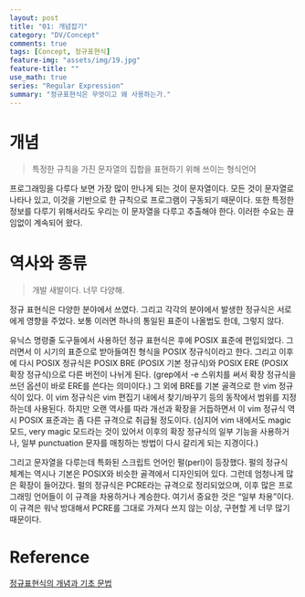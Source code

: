 ```yaml
---
layout: post
title: "01: 개념잡기"
category: "DV/Concept"
comments: true
tags: [Concept, 정규표현식]
feature-img: "assets/img/19.jpg"
feature-title: ""
use_math: true
series: "Regular Expression"
summary: "정규표현식은 무엇이고 왜 사용하는가."
---
```


# 개념

> 특정한 규칙을 가진 문자열의 집합을 표현하기 위해 쓰이는 형식언어

프로그래밍을 다루다 보면 가장 많이 만나게 되는 것이 문자열이다. 모든 것이 문자열로 나타나 있고, 이것을 기반으로 한 규칙으로 프로그램이 구동되기 때문이다. 또한 특정한 정보를 다루기 위해서라도 우리는 이 문자열을 다루고 추출해야 한다. 이러한 수요는 끊임없이 계속되어 왔다.

# 역사와 종류

> 개발 새발이다. 너무 다양해.

정규 표현식은 다양한 분야에서 쓰였다. 그리고 각각의 분야에서 발생한 정규식은 서로에게 영향을 주었다. 보통 이러면 하나의 통일된 표준이 나올법도 한데, 그렇지 않다.

유닉스 명령줄 도구들에서 사용하던 정규 표현식은 후에 POSIX 표준에 편입되었다. 그러면서 이 시기의 표준으로 받아들여진 형식을 POSIX 정규식이라고 한다. 그리고 이후에 다시 POSIX 정규식은 POSIX BRE (POSIX 기본 정규식)와 POSIX ERE (POSIX 확장 정규식)으로 다른 버전이 나뉘게 된다. (grep에서 -e 스위치를 써서 확장 정규식을 쓰던 옵션이 바로 ERE를 쓴다는 의미이다.) 그 외에 BRE를 기본 골격으로 한 vim 정규식이 있다. 이 vim 정규식은 vim 편집기 내에서 찾기/바꾸기 등의 동작에서 범위를 지정하는데 사용된다. 하지만 오랜 역사를 따라 개선과 확장을 거듭하면서 이 vim 정규식 역시 POSIX 표준과는 좀 다른 규격으로 취급될 정도이다. (심지어 vim 내에서도 magic 모드, very magic 모드라는 것이 있어서 이후의 확장 정규식의 일부 기능을 사용하거나, 일부 punctuation 문자를 매칭하는 방법이 다시 갈리게 되는 지경이다.)

그리고 문자열을 다루는데 특화된 스크립트 언어인 펄(perl)이 등장했다. 펄의 정규식 체계는 역시나 기본은 POSIX와 비슷한 골격에서 디자인되어 있다. 그런데 엄청나게 많은 확장이 들어갔다. 펄의 정규식은 PCRE라는 규격으로 정리되었으며, 이후 많은 프로그래밍 언어들이 이 규격을 차용하거나 계승한다. 여기서 중요한 것은 “일부 차용”이다. 이 규격은 워낙 방대해서 PCRE를 그대로 가져다 쓰지 않는 이상, 구현할 게 너무 많기 때문이다.

# Reference

[정규표현식의 개념과 기초 문법](https://soooprmx.com/archives/7718)
